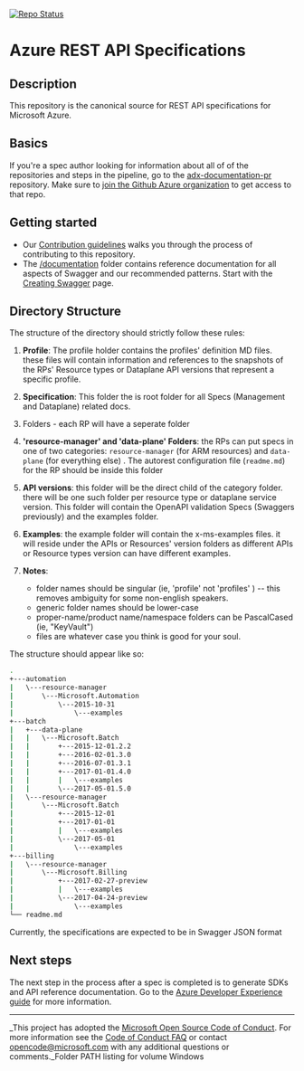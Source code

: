 [![Repo Status](http://img.shields.io/travis/Azure/azure-rest-api-specs/master.svg?style=flat-square&label=repo-status)](https://travis-ci.org/Azure/azure-rest-api-specs)

# Azure REST API Specifications

## Description

This repository is the canonical source for REST API specifications for Microsoft Azure.

## Basics
If you're a spec author looking for information about all of of the repositories and steps in the pipeline, go to the [adx-documentation-pr](https://github.com/Azure/adx-documentation-pr) repository. Make sure to [join the Github Azure organization](http://aka.ms/azuregithub) to get access to that repo.

## Getting started
- Our [Contribution guidelines](./.github/CONTRIBUTING.md) walks you through the process of contributing to this repository.
- The [/documentation](./documentation/) folder contains reference documentation for all aspects of Swagger and our recommended patterns. Start with the [Creating Swagger](./documentation/creating-swagger.md) page.

## Directory Structure

The structure of the directory should strictly follow these rules:

1. **Profile**: The profile holder contains the profiles' definition MD files. these files will contain information and references to the snapshots of the RPs' Resource types or Dataplane API versions that represent a specific profile.

2. **Specification**: This folder the is root folder for all Specs (Management and Dataplane) related docs. 

3. **<RP-Name>** Folders - each RP will have a seperate folder

4. **'resource-manager' and 'data-plane' Folders**: the RPs can put specs in one of two categories: `resource-manager` (for ARM resources) and `data-plane` (for everything else) . The autorest configuration file (`readme.md`) for the RP should be inside this folder 

4. **API versions**: this folder will be the direct child of the category folder. there will be one such folder per resource type or dataplane service version. This folder will contain the OpenAPI validation Specs (Swaggers previously) and the examples folder. 

6. **Examples**: the example folder will contain the x-ms-examples files. it will reside under the APIs or Resources' version folders as different APIs or Resource types version can have different examples. 

7. **Notes**: 
    - folder names should be singular (ie, 'profile' not 'profiles' ) -- this removes ambiguity for some non-english speakers. 
    - generic folder names should be lower-case
    - proper-name/product name/namespace folders can be PascalCased (ie, "KeyVault")
    - files are whatever case you think is good for your soul.


The structure should appear like so:
```bash
.
+---automation
|   \---resource-manager
|       \---Microsoft.Automation
|           \---2015-10-31
|               \---examples
+---batch
|   +---data-plane
|   |   \---Microsoft.Batch
|   |       +---2015-12-01.2.2
|   |       +---2016-02-01.3.0
|   |       +---2016-07-01.3.1
|   |       +---2017-01-01.4.0
|   |       |   \---examples
|   |       \---2017-05-01.5.0
|   \---resource-manager
|       \---Microsoft.Batch
|           +---2015-12-01
|           +---2017-01-01
|           |   \---examples
|           \---2017-05-01
|               \---examples
+---billing
|   \---resource-manager
|       \---Microsoft.Billing
|           +---2017-02-27-preview
|           |   \---examples
|           \---2017-04-24-preview
|               \---examples
└── readme.md
```

Currently, the specifications are expected to be in Swagger JSON format

## Next steps
The next step in the process after a spec is completed is to generate SDKs and API reference documentation. Go to the [Azure Developer Experience guide](https://github.com/Azure/adx-documentation-pr) for more information.

---
_This project has adopted the [Microsoft Open Source Code of Conduct](https://opensource.microsoft.com/codeofconduct/). For more information see the [Code of Conduct FAQ](https://opensource.microsoft.com/codeofconduct/faq/) or contact [opencode@microsoft.com](mailto:opencode@microsoft.com) with any additional questions or comments._Folder PATH listing for volume Windows

